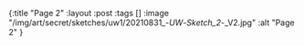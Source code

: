{:title "Page 2"
 :layout :post
 :tags []
 :image "/img/art/secret/sketches/uw1/20210831_-_UW_-_Sketch_2_-_V2.jpg"
 :alt "Page 2"
}
